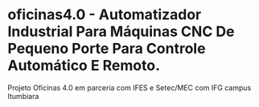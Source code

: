 # oficinas4.0 - Automatizador Industrial Para Máquinas CNC De Pequeno Porte Para Controle Automático E Remoto.
Projeto Oficinas 4.0 em parceria com IFES e Setec/MEC com IFG campus Itumbiara
